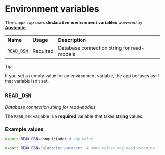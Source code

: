 # Environment variables

The `<app>` app uses **declarative environment variables** powered by
**[Austenite]**.

[austenite]: https://github.com/ezzatron/austenite

| Name                    | Usage    | Description                                |
| :---------------------- | :------- | :----------------------------------------- |
| [`READ_DSN`](#read_dsn) | Required | Database connection string for read-models |

<!-- prettier-ignore-start -->

> [!TIP]
> If you set an empty value for an environment variable, the app behaves as if that variable isn't set.

<!-- prettier-ignore-end -->

## `READ_DSN`

_Database connection string for read-models_

The `READ_DSN` variable is a **required** variable that takes **string** values.

### Example values

```sh
export READ_DSN=conquistador # any value
```

```sh
export READ_DSN='alabaster parakeet' # some values may need escaping
```
